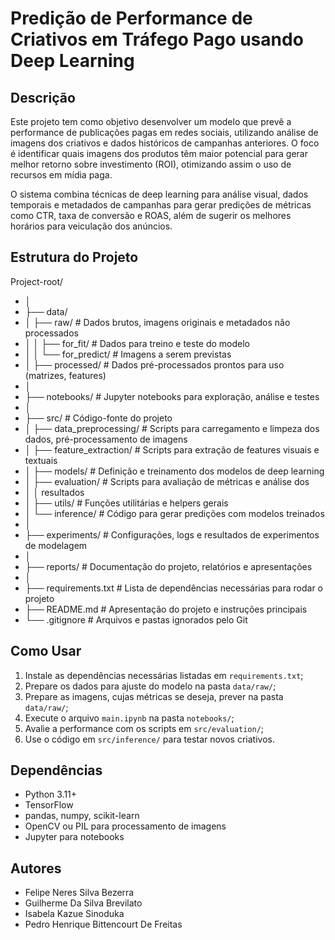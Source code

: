 # Predição de Performance de Criativos em Tráfego Pago usando Deep Learning

## Descrição

Este projeto tem como objetivo desenvolver um modelo que prevê a performance de publicações pagas em redes sociais, utilizando análise de imagens dos criativos e dados históricos de campanhas anteriores. O foco é identificar quais imagens dos produtos têm maior potencial para gerar melhor retorno sobre investimento (ROI), otimizando assim o uso de recursos em mídia paga.

O sistema combina técnicas de deep learning para análise visual, dados temporais e metadados de campanhas para gerar predições de métricas como CTR, taxa de conversão e ROAS, além de sugerir os melhores horários para veiculação dos anúncios.

## Estrutura do Projeto

Project-root/
* │
* ├── data/
* │ ├── raw/                  # Dados brutos, imagens originais e metadados não processados
* │ │ ├── for_fit/            # Dados para treino e teste do modelo
* │ │ └── for_predict/        # Imagens a serem previstas
* │ ├── processed/            # Dados pré-processados prontos para uso (matrizes, features)
* │
* ├── notebooks/              # Jupyter notebooks para exploração, análise e testes
* │
* ├── src/                    # Código-fonte do projeto
* │ ├── data_preprocessing/   # Scripts para carregamento e limpeza dos dados, pré-processamento de imagens
* │ ├── feature_extraction/   # Scripts para extração de features visuais e textuais
* │ ├── models/               # Definição e treinamento dos modelos de deep learning
* │ ├── evaluation/           # Scripts para avaliação de métricas e análise dos
* │ │	resultados
* │ ├── utils/                # Funções utilitárias e helpers gerais
* │ └── inference/            # Código para gerar predições com modelos treinados
* │
* ├── experiments/            # Configurações, logs e resultados de experimentos de modelagem
* │
* ├── reports/                # Documentação do projeto, relatórios e apresentações
* │
* ├── requirements.txt        # Lista de dependências necessárias para rodar o projeto
* ├── README.md               # Apresentação do projeto e instruções principais
* └── .gitignore              # Arquivos e pastas ignorados pelo Git

## Como Usar

1. Instale as dependências necessárias listadas em `requirements.txt`;
2. Prepare os dados para ajuste do modelo na pasta `data/raw/`;
3. Prepare as imagens, cujas métricas se deseja, prever na pasta `data/raw/`;
4. Execute o arquivo `main.ipynb` na pasta `notebooks/`;
5. Avalie a performance com os scripts em `src/evaluation/`;
6. Use o código em `src/inference/` para testar novos criativos.

## Dependências

- Python 3.11+
- TensorFlow
- pandas, numpy, scikit-learn
- OpenCV ou PIL para processamento de imagens
- Jupyter para notebooks

## Autores

- Felipe Neres Silva Bezerra
- Guilherme Da Silva Brevilato
- Isabela Kazue Sinoduka
- Pedro Henrique Bittencourt De Freitas 
